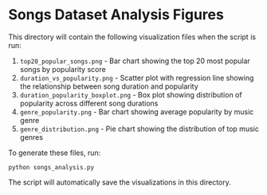 # Songs Dataset Analysis Figures

This directory will contain the following visualization files when the script is run:

1. `top20_popular_songs.png` - Bar chart showing the top 20 most popular songs by popularity score
2. `duration_vs_popularity.png` - Scatter plot with regression line showing the relationship between song duration and popularity
3. `duration_popularity_boxplot.png` - Box plot showing distribution of popularity across different song durations
4. `genre_popularity.png` - Bar chart showing average popularity by music genre
5. `genre_distribution.png` - Pie chart showing the distribution of top music genres

To generate these files, run:
```
python songs_analysis.py
```

The script will automatically save the visualizations in this directory.
